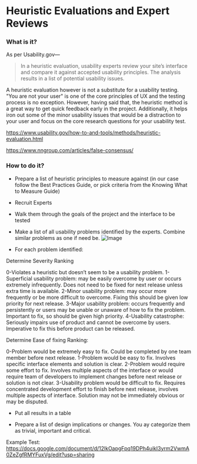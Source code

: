 # Heuristic Evaluations and Expert Reviews

### What is it?

As per Usability.gov—

> In a heuristic evaluation, usability experts review your site’s interface and compare it against accepted usability principles. The analysis results in a list of potential usability issues.

A heuristic evaluation however is not a substitute for a usability testing. "You are not your user" is one of the core principles of UX and the testing process is no exception. However, having said that, the heuristic method is a great way to get quick feedback early in the project. Additionally, it helps iron out some of the minor usability issues that would be a distraction to your user and focus on the core research questions for your usability test.

https://www.usability.gov/how-to-and-tools/methods/heuristic-evaluation.html

https://www.nngroup.com/articles/false-consensus/

### How to do it?

- Prepare a list of heuristic principles to measure against (in our case follow the Best Practices Guide, or pick criteria from the Knowing What to Measure Guide)

- Recruit Experts

- Walk them through the goals of the project and the interface to be tested

- Make a list of all usability problems identified by the experts. Combine similar problems as one if need be.
![Image](/.../Assets/images/Description-of-Results.png)

- For each problem identified:

Determine Severity Ranking

0-Violates a heuristic but doesn’t seem to be a usability problem.
1-Superficial usability problem: may be easily overcome by user or occurs extremely
infrequently. Does not need to be fixed for next release unless extra time is available.
2-Minor usability problem: may occur more frequently or be more difficult to overcome.
Fixing this should be given low priority for next release.
3-Major usability problem: occurs frequently and persistently or users may be unable or unaware of how to fix the problem. Important to fix, so should be given high priority.
4-Usability catastrophe: Seriously impairs use of product and cannot be overcome by users. Imperative to fix this before product can be released.
 
Determine Ease of fixing Ranking:
 
0-Problem would be extremely easy to fix. Could be completed by one team member before next release.
1-Problem would be easy to fix. Involves specific interface elements and solution is clear.
2-Problem would require some effort to fix. Involves multiple aspects of the interface or
would require team of developers to implement changes before next release or solution is not clear.
3-Usability problem would be difficult to fix. Requires concentrated development effort to finish before next release, involves multiple aspects of interface. Solution may not be immediately obvious or may be disputed.

- Put all results in a table

- Prepare a list of design implications or changes. You ay categorize them as trivial, important and critical.

Example Test: https://docs.google.com/document/d/12lkOapgFpq19DPh4uikI3yrm2VwmA0ZeZgfRMYFuxVg/edit?usp=sharing
